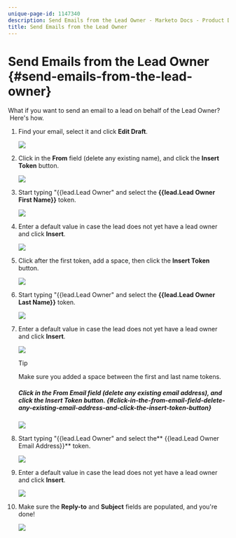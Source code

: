 ```yaml
---
unique-page-id: 1147340
description: Send Emails from the Lead Owner - Marketo Docs - Product Documentation
title: Send Emails from the Lead Owner
---
```


# Send Emails from the Lead Owner {#send-emails-from-the-lead-owner}

What if you want to send an email to a lead on behalf of the Lead Owner? &nbsp;Here's how.

1. Find your email, select it and click **Edit Draft**.

   ![](assets/one.png)

1. Click in the **From** field (delete any existing name), and click the **Insert Token** button.

   ![](assets/two.png)

1. Start typing "{{lead.Lead Owner" and select the **{{lead.Lead Owner First Name}}** token.

   ![](assets/image2014-9-11-13-3a7-3a43.png)

1. Enter a default value in case the lead does not yet have a lead owner and click **Insert**.

   ![](assets/image2014-9-11-13-3a7-3a58.png)

1. Click after the first token, add a space, then click the **Insert Token** button.

   ![](assets/five.png)

1. Start typing "{{lead.Lead Owner" and select the **{{lead.Lead Owner Last Name}}** token.

   ![](assets/image2014-9-11-13-3a8-3a24.png)

1. Enter a default value in case the lead does not yet have a lead owner and click **Insert**.

   ![](assets/image2014-9-11-13-3a8-3a39.png)

   >[!TIP]
   >
   >Make sure you added a space between the first and last name tokens.

   ##### Click in the From Email field (delete any existing email address), and click the Insert Token button. {#click-in-the-from-email-field-delete-any-existing-email-address-and-click-the-insert-token-button}

   ![](assets/eight.png)

1. Start typing "{{lead.Lead Owner" and select the** {{lead.Lead Owner Email Address}}** token.

   ![](assets/image2014-9-11-13-3a9-3a33.png)

1. Enter a default value in case the lead does not yet have a lead owner and click **Insert**.

   ![](assets/ten.png)

1. Make sure the **Reply-to** and **Subject** fields are populated, and you're done!

   ![](assets/eleven.png)

